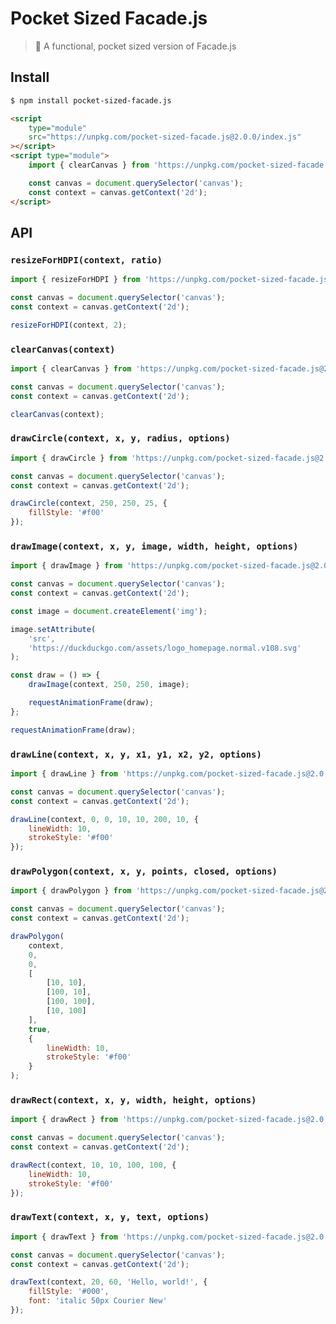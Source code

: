 # Pocket Sized Facade.js

> 💫 A functional, pocket sized version of Facade.js

## Install

```bash
$ npm install pocket-sized-facade.js
```

```html
<script
    type="module"
    src="https://unpkg.com/pocket-sized-facade.js@2.0.0/index.js"
></script>
<script type="module">
    import { clearCanvas } from 'https://unpkg.com/pocket-sized-facade.js@2.0.0/index.js';

    const canvas = document.querySelector('canvas');
    const context = canvas.getContext('2d');
</script>
```

## API

### `resizeForHDPI(context, ratio)`

```javascript
import { resizeForHDPI } from 'https://unpkg.com/pocket-sized-facade.js@2.0.0/index.js';

const canvas = document.querySelector('canvas');
const context = canvas.getContext('2d');

resizeForHDPI(context, 2);
```

### `clearCanvas(context)`

```javascript
import { clearCanvas } from 'https://unpkg.com/pocket-sized-facade.js@2.0.0/index.js';

const canvas = document.querySelector('canvas');
const context = canvas.getContext('2d');

clearCanvas(context);
```

### `drawCircle(context, x, y, radius, options)`

```javascript
import { drawCircle } from 'https://unpkg.com/pocket-sized-facade.js@2.0.0/index.js';

const canvas = document.querySelector('canvas');
const context = canvas.getContext('2d');

drawCircle(context, 250, 250, 25, {
    fillStyle: '#f00'
});
```

### `drawImage(context, x, y, image, width, height, options)`

```javascript
import { drawImage } from 'https://unpkg.com/pocket-sized-facade.js@2.0.0/index.js';

const canvas = document.querySelector('canvas');
const context = canvas.getContext('2d');

const image = document.createElement('img');

image.setAttribute(
    'src',
    'https://duckduckgo.com/assets/logo_homepage.normal.v108.svg'
);

const draw = () => {
    drawImage(context, 250, 250, image);

    requestAnimationFrame(draw);
};

requestAnimationFrame(draw);
```

### `drawLine(context, x, y, x1, y1, x2, y2, options)`

```javascript
import { drawLine } from 'https://unpkg.com/pocket-sized-facade.js@2.0.0/index.js';

const canvas = document.querySelector('canvas');
const context = canvas.getContext('2d');

drawLine(context, 0, 0, 10, 10, 200, 10, {
    lineWidth: 10,
    strokeStyle: '#f00'
});
```

### `drawPolygon(context, x, y, points, closed, options)`

```javascript
import { drawPolygon } from 'https://unpkg.com/pocket-sized-facade.js@2.0.0/index.js';

const canvas = document.querySelector('canvas');
const context = canvas.getContext('2d');

drawPolygon(
    context,
    0,
    0,
    [
        [10, 10],
        [100, 10],
        [100, 100],
        [10, 100]
    ],
    true,
    {
        lineWidth: 10,
        strokeStyle: '#f00'
    }
);
```

### `drawRect(context, x, y, width, height, options)`

```javascript
import { drawRect } from 'https://unpkg.com/pocket-sized-facade.js@2.0.0/index.js';

const canvas = document.querySelector('canvas');
const context = canvas.getContext('2d');

drawRect(context, 10, 10, 100, 100, {
    lineWidth: 10,
    strokeStyle: '#f00'
});
```

### `drawText(context, x, y, text, options)`

```javascript
import { drawText } from 'https://unpkg.com/pocket-sized-facade.js@2.0.0/index.js';

const canvas = document.querySelector('canvas');
const context = canvas.getContext('2d');

drawText(context, 20, 60, 'Hello, world!', {
    fillStyle: '#000',
    font: 'italic 50px Courier New'
});
```

